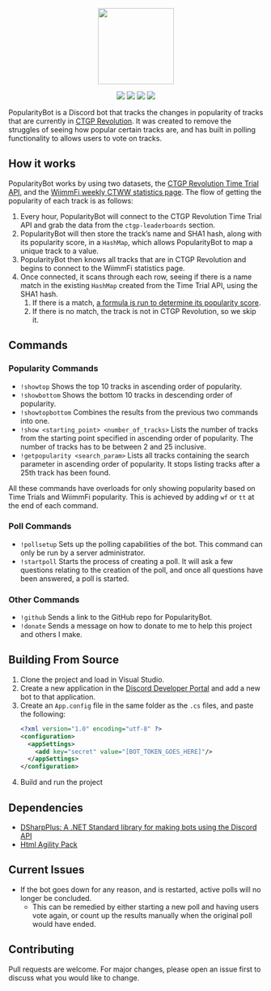 <p align="center"><img src="https://i.imgur.com/5Pkx6yB.png" width="150" height="150"></p>
<p align="center"><img src="https://img.shields.io/github/workflow/status/rhys-wootton/PopularityBot/.NET%20Core"> <img src="https://img.shields.io/github/license/rhys-wootton/PopularityBot"> <img src="https://img.shields.io/github/repo-size/rhys-wootton/PopularityBot"> <img src="https://img.shields.io/tokei/lines/github/rhys-wootton/PopularityBot"></p>

PopularityBot is a Discord bot that tracks the changes in popularity of tracks that are currently in [CTGP Revolution](https://www.chadsoft.co.uk/). It was created to remove the struggles of seeing how popular certain tracks are, and has built in polling functionality to allows users to vote on tracks.

## How it works

PopularityBot works by using two datasets, the [CTGP Revolution Time Trial API](http://tt.chadsoft.co.uk/index.json), and the [WiimmFi weekly CTWW statistics page](https://wiimmfi.de/stats/track/wv/ctgp). The flow of getting the popularity of each track is as follows:

1. Every hour, PopularityBot will connect to the CTGP Revolution Time Trial API and grab the data from the `ctgp-leaderboards` section.
2. PopularityBot will then store the track’s name and SHA1 hash, along with its popularity score, in a `HashMap`, which allows PopularityBot to map a unique track to a value.
3. PopularityBot then knows all tracks that are in CTGP Revolution and begins to connect to the WiimmFi statistics page.
4. Once connected, it scans through each row, seeing if there is a name match in the existing `HashMap` created from the Time Trial API, using the SHA1 hash.
      1. If there is a match, [a formula is run to determine its popularity score](https://docs.google.com/document/d/1C8grliYKX-d5vtrzCJ8DM1oAyANC2sTTfOzBlJeMzaQ/edit?usp=sharing).
      2. If there is no match, the track is not in CTGP Revolution, so we skip it.

## Commands

### Popularity Commands

* `!showtop` Shows the top 10 tracks in ascending order of popularity.
* `!showbottom` Shows the bottom 10 tracks in descending order of popularity.
* `!showtopbottom` Combines the results from the previous two commands into one.
* `!show <starting_point> <number_of_tracks>` Lists the number of tracks from the starting point specified in ascending order of popularity. The number of tracks has to be between 2 and 25 inclusive.
* `!getpopularity <search_param>` Lists all tracks containing the search parameter in ascending order of popularity. It stops listing tracks after a 25th track has been found.

All these commands have overloads for only showing popularity based on Time Trials and WiimmFi popularity. This is achieved by adding `wf` or `tt` at the end of each command.

### Poll Commands

* `!pollsetup` Sets up the polling capabilities of the bot. This command can only be run by a server administrator.
* `!startpoll` Starts the process of creating a poll. It will ask a few questions relating to the creation of the poll, and once all questions have been answered, a poll is started.

### Other Commands
* `!github` Sends a link to the GitHub repo for PopularityBot.
* `!donate` Sends a message on how to donate to me to help this project and others I make.

## Building From Source

1. Clone the project and load in Visual Studio.
2. Create a new application in the [Discord Developer Portal](https://discord.com/developers/applications) and add a new bot to that application.
3. Create an `App.config` file in the same folder as the `.cs` files, and paste the following:
   ```xml
   <?xml version="1.0" encoding="utf-8" ?>
   <configuration>
     <appSettings>
       <add key="secret" value="[BOT_TOKEN_GOES_HERE]"/>
     </appSettings>
   </configuration>
   ```
4. Build and run the project
## Dependencies

* [DSharpPlus: A .NET Standard library for making bots using the Discord API](https://github.com/DSharpPlus/DSharpPlus)
* [Html Agility Pack](https://html-agility-pack.net/)

## Current Issues

* If the bot goes down for any reason, and is restarted, active polls will no longer be concluded.
  * This can be remedied by either starting a new poll and having users vote again, or count up the results manually when the original poll would have ended.

## Contributing

Pull requests are welcome. For major changes, please open an issue first to discuss what you would like to change.

